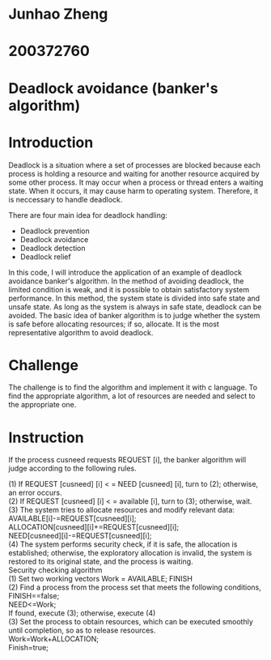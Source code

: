 # Junhao Zheng
# 200372760
# Deadlock avoidance (banker's algorithm)

# Introduction
Deadlock is a situation where a set of processes are blocked because each process is holding a resource and waiting for another resource acquired by some other process. It may occur when a process or thread enters a waiting state. When it occurs, it may cause harm to operating system. Therefore, it is neccessary to handle deadlock.

There are four main idea for deadlock handling:
- Deadlock prevention
- Deadlock avoidance
- Deadlock detection
- Deadlock relief

In this code, I will introduce the application of an example of deadlock avoidance banker's algorithm. In the method of avoiding deadlock, the limited condition is weak, and it is possible to obtain satisfactory system performance. In this method, the system state is divided into safe state and unsafe state. As long as the system is always in safe state, deadlock can be avoided.
The basic idea of banker algorithm is to judge whether the system is safe before allocating resources; if so, allocate. It is the most representative algorithm to avoid deadlock.

# Challenge
The challenge is to find the algorithm and implement it with c language. To find the appropriate algorithm, a lot of resources are needed and select to the appropriate one.

# Instruction
If the process cusneed requests REQUEST  [i], the banker algorithm will judge according to the following rules.

(1) If REQUEST  [cusneed] [i] < = NEED [cusneed] [i], turn to (2); otherwise, an error occurs.  
(2) If REQUEST [cusneed] [i] < = available [i], turn to (3); otherwise, wait.   
(3) The system tries to allocate resources and modify relevant data:  
AVAILABLE[i]-=REQUEST[cusneed][i];  
ALLOCATION[cusneed][i]+=REQUEST[cusneed][i];  
NEED[cusneed][i]-=REQUEST[cusneed][i];  
(4) The system performs security check, if it is safe, the allocation is established; otherwise, the exploratory allocation is invalid, the system is restored to its original state, and the process is waiting.  
Security checking algorithm  
(1) Set two working vectors Work = AVAILABLE;  FINISH  
(2) Find a process from the process set that meets the following conditions,  
FINISH==false;  
NEED<=Work;  
If found, execute (3); otherwise, execute (4)  
(3) Set the process to obtain resources, which can be executed smoothly until completion, so as to release resources.  
Work=Work+ALLOCATION;  
Finish=true;  
